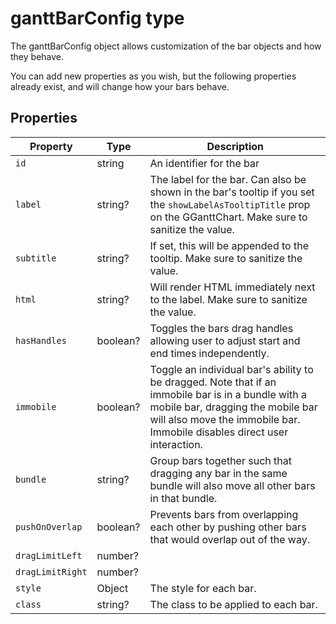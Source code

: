 # ganttBarConfig type
The ganttBarConfig object allows customization of the bar objects and how they behave.

You can add new properties as you wish, but the following properties already exist, and will change how your bars behave.

## Properties
| Property | Type | Description |
| -------- | ---- | ----------- |
| `id` | string | An identifier for the bar |
| `label` | string? | The label for the bar. Can also be shown in the bar's tooltip if you set the `showLabelAsTooltipTitle` prop on the GGanttChart. Make sure to sanitize the value. |
| `subtitle` | string? | If set, this will be appended to the tooltip. Make sure to sanitize the value. |
| `html` | string? | Will render HTML immediately next to the label. Make sure to sanitize the value. |
| `hasHandles` | boolean? | Toggles the bars drag handles allowing user to adjust start and end times independently. |
| `immobile` | boolean? | Toggle an individual bar's ability to be dragged. Note that if an immobile bar is in a bundle with a mobile bar, dragging the mobile bar will also move the immobile bar. Immobile disables direct user interaction. |
| `bundle` | string? | Group bars together such that dragging any bar in the same bundle will also move all other bars in that bundle. |
| `pushOnOverlap` | boolean? | Prevents bars from overlapping each other by pushing other bars that would overlap out of the way. |
| `dragLimitLeft` | number? | |
| `dragLimitRight` | number? | |
| `style` | Object<CSSProperties> | The style for each bar. |
| `class` | string? | The class to be applied to each bar. |